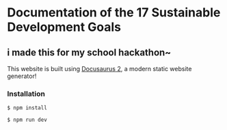 # Documentation of the 17 Sustainable Development Goals
## i made this for my school hackathon~

This website is built using [Docusaurus 2](https://docusaurus.io/), a modern static website generator!

### Installation

```
$ npm install
```
```
$ npm run dev
```

